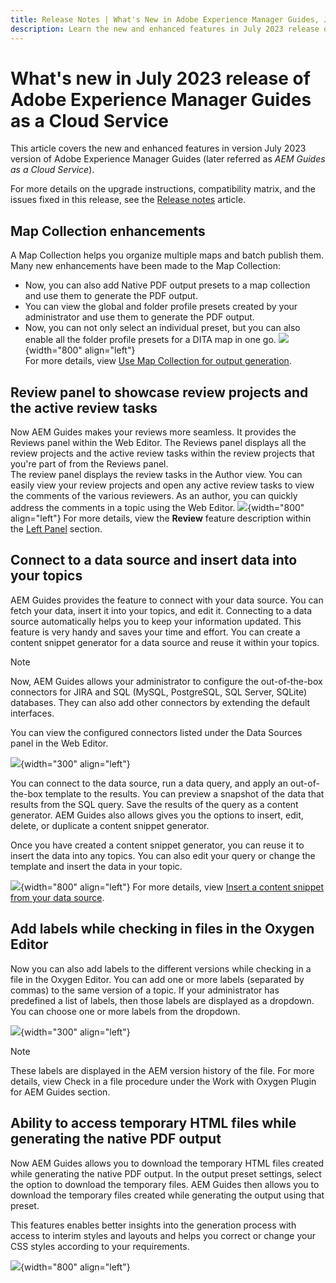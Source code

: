 ```yaml
---
title: Release Notes | What's New in Adobe Experience Manager Guides, July 2023 release
description: Learn the new and enhanced features in July 2023 release of Adobe Experience Manager Guides as a Cloud Service
---
```

# What's new in July 2023 release of Adobe Experience Manager Guides as a Cloud Service

This article covers the new and enhanced features in version July 2023 version of Adobe Experience Manager Guides (later referred as *AEM Guides as a Cloud Service*).

For more details on the upgrade instructions, compatibility matrix, and the issues fixed in this release, see the [Release notes](release-notes-2023.7.0.md) article.

## Map Collection enhancements

A Map Collection helps you organize multiple maps and batch publish them. Many new enhancements have been made to the Map Collection:

- Now, you can also add Native PDF output presets to a map collection and use them to generate the PDF output. 
- You can view the global and folder profile presets created by your administrator and use them to generate the PDF output. 
- Now, you can not only select an individual preset, but you can also enable all the folder profile presets for a DITA map in one go.
![](assets/edit-map-collection.png){width="800" align="left"}   
For more details, view [Use Map Collection for output generation](../user-guide/generate-output-use-map-collection-output-generation.md).

## Review panel to showcase review projects and the active review tasks

Now AEM Guides makes your reviews more seamless. It provides the Reviews panel within the Web Editor. The Reviews panel displays all the review projects and the active review tasks within the review projects that you're part of from the Reviews panel.  
The review panel displays the review tasks in the Author view. You can easily view your review projects and open any active review tasks to view the comments of the various reviewers. As an author, you can quickly address the comments in a topic using the Web Editor. 
![](assets/active-review-task-comments.png){width="800" align="left"} 
For more details, view the **Review** feature description within the [Left Panel](../user-guide/web-editor-features.md#id2051EA0M0HS) section. 


## Connect to a data source and insert data into your topics

AEM Guides provides the feature to connect with your data source.  You can fetch your data, insert it into your topics, and edit it. Connecting to a data source automatically helps you to keep your information updated. This feature is very handy and saves your time and effort.  You can create a content snippet generator for a data source and reuse it within your topics.

>[!NOTE]
>
> Now, AEM Guides allows your administrator to configure the out-of-the-box connectors for JIRA and SQL (MySQL, PostgreSQL, SQL Server, SQLite) databases. They can also add other connectors by extending the default interfaces.

You can view the configured connectors listed under the Data Sources panel in the Web Editor.
 
![](assets/code-snippet-generator.png){width="300" align="left"}


You can connect to the data source, run a data query, and apply an out-of-the-box template to the results.  You can preview a snapshot of the data that results from the SQL query.   Save the results of the query as a content generator. AEM Guides also allows gives you the options to insert, edit, delete, or duplicate a content snippet generator.
 
Once you have created a content snippet generator, you can reuse it to insert the data into any topics. You can also edit your query or change the template and insert the data in your topic.

![](assets/add-content-snippet-generator.png){width="800" align="left"}
For more details, view [Insert a content snippet from your data source](../user-guide/web-editor-content-snippet.md).



## Add labels while checking in files in the Oxygen Editor

Now you can also add labels to the different versions while checking in a file in the Oxygen Editor. You can add one or more labels (separated by commas) to the same version of a topic. If your administrator has predefined a list of labels, then those labels are displayed as a dropdown. You can choose one or more labels from the dropdown. 

![](assets/oxygen-checkin-dropdown-labels.png){width="300" align="left"}

 

>[!NOTE]
>
> These labels are displayed in the AEM version history of the file. For more details, view Check in a file procedure under the Work with Oxygen Plugin for AEM Guides section.


## Ability to access temporary HTML files while generating the native PDF output

Now AEM Guides allows you to download the temporary HTML files created while generating the native PDF output. In the output preset settings, select the option to download the temporary files.  AEM Guides then allows you to download the temporary files created while generating the output using that preset. 

This features enables better insights into the generation process with access to interim styles and layouts and helps you correct or change your CSS styles according to your requirements. 

![](assets/native-pdf-advanced-settings.png){width="800" align="left"}

